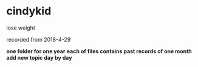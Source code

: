 # cindykid
lose weight


recorded from 2018-4-29

**one folder for one year**
**each of files contains past records of one month**
**add new topic day by day**


